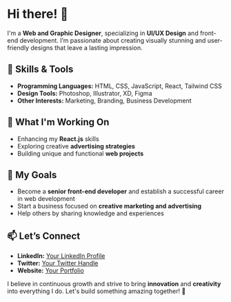 # Hi there! 👋  

I'm a **Web and Graphic Designer**, specializing in **UI/UX Design** and front-end development. I’m passionate about creating visually stunning and user-friendly designs that leave a lasting impression.  

## 🚀 Skills & Tools  
- **Programming Languages:** HTML, CSS, JavaScript, React, Tailwind CSS  
- **Design Tools:** Photoshop, Illustrator, XD, Figma  
- **Other Interests:** Marketing, Branding, Business Development  

## 🌱 What I'm Working On  
- Enhancing my **React.js** skills  
- Exploring creative **advertising strategies**  
- Building unique and functional **web projects**  

## 🎯 My Goals  
- Become a **senior front-end developer** and establish a successful career in web development  
- Start a business focused on **creative marketing and advertising**  
- Help others by sharing knowledge and experiences  

## 📫 Let’s Connect  
- **LinkedIn:** [Your LinkedIn Profile](#)  
- **Twitter:** [Your Twitter Handle](#)  
- **Website:** [Your Portfolio](#)  

I believe in continuous growth and strive to bring **innovation** and **creativity** into everything I do. Let's build something amazing together! 🚀  


<!---
AliFakhar3128/AliFakhar3128 is a ✨ special ✨ repository because its `README.md` (this file) appears on your GitHub profile.
You can click the Preview link to take a look at your changes.
--->
